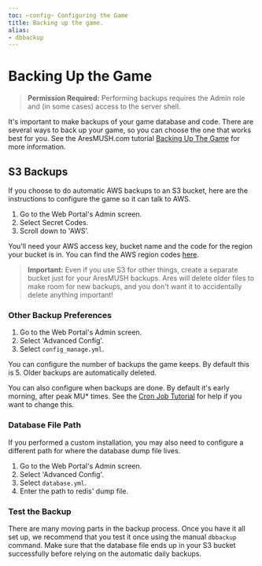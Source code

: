 ```yaml
---
toc: ~config~ Configuring the Game
title: Backing up the game.
alias:
- dbbackup
---
```

# Backing Up the Game

> **Permission Required:** Performing backups requires the Admin role and (in some cases) access to the server shell.

It's important to make backups of your game database and code.  There are several ways to back up your game, so you can choose the one that works best for you.  See the AresMUSH.com tutorial [Backing Up The Game](http://aresmush.com/tutorials/manage/backups) for more information.

## S3 Backups

If you choose to do automatic AWS backups to an S3 bucket, here are the instructions to configure the game so it can talk to AWS.

1. Go to the Web Portal's Admin screen.  
2. Select Secret Codes.
3. Scroll down to 'AWS'.

You'll need your AWS access key, bucket name and the code for the region your bucket is in.  You can find the AWS region codes [here](http://docs.aws.amazon.com/general/latest/gr/rande.html#apigateway_region).

> **Important:** Even if you use S3 for other things, create a separate bucket just for your AresMUSH backups.  Ares will delete older files to make room for new backups, and you don't want it to accidentally delete anything important!

### Other Backup Preferences

1. Go to the Web Portal's Admin screen.  
2. Select 'Advanced Config'.
3. Select `config_manage.yml`.

You can configure the number of backups the game keeps.  By default this is 5.  Older backups are automatically deleted.

You can also configure when backups are done.  By default it's early morning, after peak MU* times.  See the [Cron Job Tutorial](http://www.aresmush.com/tutorials/code/configuring-cron) for help if you want to change this.

### Database File Path

If you performed a custom installation, you may also need to configure a different path for where the database dump file lives.  

1. Go to the Web Portal's Admin screen.  
2. Select 'Advanced Config'.
3. Select `database.yml`.
4. Enter the path to redis' dump file.

### Test the Backup

There are many moving parts in the backup process.  Once you have it all set up, we recommend that you test it once using the manual `dbbackup` command.  Make sure that the database file ends up in your S3 bucket successfully before relying on the automatic daily backups.